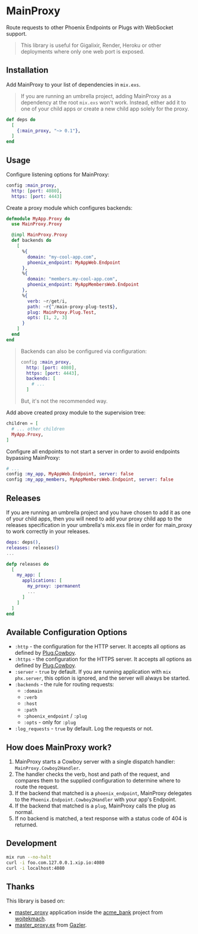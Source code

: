 # MainProxy

<!-- MDOC !-->

Route requests to other Phoenix Endpoints or Plugs with WebSocket support.

> This library is useful for Gigalixir, Render, Heroku or other deployments where only one web port is exposed.

## Installation

Add MainProxy to your list of dependencies in `mix.exs`.

> If you are running an umbrella project, adding MainProxy as a dependency at the root `mix.exs` won't work. Instead, either add it to one of your child apps or create a new child app solely for the proxy.

```elixir
def deps do
  [
    {:main_proxy, "~> 0.1"},
  ]
end
```

## Usage

Configure listening options for MainProxy:

```elixir
config :main_proxy,
  http: [port: 4080],
  https: [port: 4443]
```

Create a proxy module which configures backends:

```elixir
defmodule MyApp.Proxy do
  use MainProxy.Proxy

  @impl MainProxy.Proxy
  def backends do
    [
      %{
        domain: "my-cool-app.com",
        phoenix_endpoint: MyAppWeb.Endpoint
      },
      %{
        domain: "members.my-cool-app.com",
        phoenix_endpoint: MyAppMembersWeb.Endpoint
      },
      %{
        verb: ~r/get/i,
        path: ~r{^/main-proxy-plug-test$},
        plug: MainProxy.Plug.Test,
        opts: [1, 2, 3]
      }
    ]
  end
end
```

> Backends can also be configured via configuration:
>
> ```elixir
> config :main_proxy,
>   http: [port: 4080],
>   https: [port: 4443],
>   backends: [
>     # ...
>   ]
> ```
>
> But, it's not the recommended way.

Add above created proxy module to the supervision tree:

```elixir
children = [
  # ... other children
  MyApp.Proxy,
]
```

Configure all endpoints to not start a server in order to avoid endpoints bypassing MainProxy:

```elixir
# ...
config :my_app, MyAppWeb.Endpoint, server: false
config :my_app_members, MyAppMembersWeb.Endpoint, server: false
```

## Releases

If you are running an umbrella project and you have chosen to add it as one of your child apps, then you will need to add your proxy child app to the releases specification in your umbrella's mix.exs file in order for main_proxy to work correctly in your releases.

```elixir
deps: deps(),
releases: releases()
...

defp releases do
  [
    my_app: [
      applications: [
        my_proxy: :permanent
        ...
      ]
    ]
  ]
end
```

## Available Configuration Options

- `:http` - the configuration for the HTTP server. It accepts all options as defined by [Plug.Cowboy](https://hexdocs.pm/plug_cowboy/).
- `:https` - the configuration for the HTTPS server. It accepts all options as defined by [Plug.Cowboy](https://hexdocs.pm/plug_cowboy/).
- `:server` - `true` by default. If you are running application with `mix phx.server`, this option is ignored, and the server will always be started.
- `:backends` - the rule for routing requests:
  - `:domain`
  - `:verb`
  - `:host`
  - `:path`
  - `:phoenix_endpoint` / `:plug`
  - `:opts` - only for `:plug`
- `:log_requests` - `true` by default. Log the requests or not.

<!-- MDOC !-->

## How does MainProxy work?

1. MainProxy starts a Cowboy server with a single dispatch handler: `MainProxy.Cowboy2Handler`.
2. The handler checks the verb, host and path of the request, and compares them to the supplied configuration to determine where to route the request.
3. If the backend that matched is a `phoenix_endpoint`, MainProxy delegates to the `Phoenix.Endpoint.Cowboy2Handler` with your app's Endpoint.
4. If the backend that matched is a `plug`, MainProxy calls the plug as normal.
5. If no backend is matched, a text response with a status code of 404 is returned.

## Development

```bash
mix run --no-halt
curl -i foo.com.127.0.0.1.xip.io:4080
curl -i localhost:4080
```

## Thanks

This library is based on:

- [master_proxy](https://github.com/wojtekmach/acme_bank/tree/master/apps/master_proxy) application inside the [acme_bank](https://github.com/wojtekmach/acme_bank) project from [wojtekmach](https://github.com/wojtekmach).
- [master_proxy.ex](https://gist.github.com/Gazler/fe7ed5dc598250002dfe) from [Gazler](https://github.com/Gazler).

